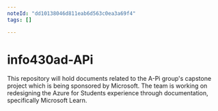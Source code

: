 ```yaml
---
noteId: "dd10138046d811eab6d563c0ea3a69f4"
tags: []

---
```


# info430ad-APi

This repository will hold documents related to the A-Pi group's capstone project which is being sponsored by Microsoft. The team is working on redesigning the Azure for Students experience through documentation, specifically Microsoft Learn.